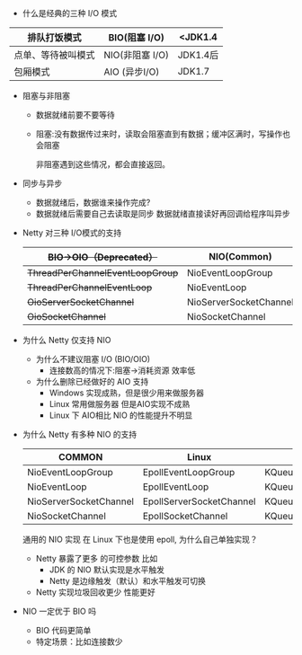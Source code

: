 - 什么是经典的三种 I/O 模式

| 排队打饭模式       | BIO(阻塞 I/O)   | <JDK1.4  |
| ------------------ | --------------- | -------- |
| 点单、等待被叫模式 | NIO(非阻塞 I/O) | JDK1.4后 |
| 包厢模式           | AIO (异步I/O)   | JDK1.7   |

- 阻塞与非阻塞

  - 数据就绪前要不要等待

  - 阻塞:没有数据传过来时，读取会阻塞直到有数据；缓冲区满时，写操作也会阻塞

    非阻塞遇到这些情况，都会直接返回。

- 同步与异步

  - 数据就绪后，数据谁来操作完成?
  - 数据就绪后需要自己去读取是同步 数据就绪直接读好再回调给程序叫异步

- Netty 对三种 I/O模式的支持

  | ~~BIO->OIO（Deprecated）~~         | NIO(Common)            | ~~AIO(Removed)~~           |
  | ---------------------------------- | ---------------------- | -------------------------- |
  | ~~ThreadPerChannelEventLoopGroup~~ | NioEventLoopGroup      | ~~AioEventLoopGroup~~      |
  | ~~ThreadPerChannelEventLoop~~      | NioEventLoop           | ~~AioEventLoop~~           |
  | ~~OioServerSocketChannel~~         | NioServerSocketChannel | ~~AioServerSocketChannel~~ |
  | ~~OioSocketChannel~~               | NioSocketChannel       | ~~AioSocketChannel~~       |

  

- 为什么 Netty 仅支持 NIO

  - 为什么不建议阻塞 I/O (BIO/OIO)
    - 连接数高的情况下:阻塞->消耗资源 效率低
  - 为什么删除已经做好的 AIO 支持
    - Windows 实现成熟，但是很少用来做服务器
    - Linux 常用做服务器 但是AIO实现不成熟
    - Linux 下 AIO相比 NIO 的性能提升不明显

- 为什么 Netty 有多种 NIO 的支持

  | COMMON                 | Linux                    | macOS/BSD                 |
  | ---------------------- | ------------------------ | ------------------------- |
  | NioEventLoopGroup      | EpollEventLoopGroup      | KQueueEventLoopGroup      |
  | NioEventLoop           | EpollEventLoop           | KQueueEventLoop           |
  | NioServerSocketChannel | EpollServerSocketChannel | KQueueServerSocketChannel |
  | NioSocketChannel       | EpollSocketChannel       | KQueueSocketChannel       |

  通用的 NIO 实现 在 Linux 下也是使用 epoll, 为什么自己单独实现？

  - Netty 暴露了更多  的可控参数 比如
    - JDK 的 NIO 默认实现是水平触发
    - Netty 是边缘触发（默认）和水平触发可切换
  - Netty 实现垃圾回收更少 性能更好 

- NIO 一定优于 BIO 吗

  -  BIO 代码更简单
  - 特定场景：比如连接数少

  

